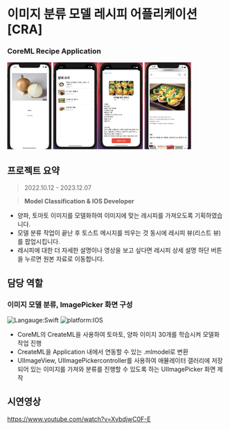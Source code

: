 # 이미지 분류 모델 레시피 어플리케이션[CRA]
### CoreML Recipe Application
<img src='1.png' alt='ListScreen' height=200px/> <img src='2.png' alt='ListScreen' height=200px/><img src='3.png' alt='DetailScreen' height=200px/> <img src='4.png' alt='DetailScreen' height=200px/>
## 프로젝트 요약
> 2022.10.12 - 2023.12.07<br>

> **Model Classification & IOS Developer**   
* 양파, 토마토 이미지를 모델화하여 이미지에 맞는 레시피를 가져오도록 기획하였습니다.
* 모델 분류 작업이 끝난 후 토스트 메시지를 띄우는 것 동시에 레시피 뷰(리스트 뷰)를 팝업시킵니다.
* 레시피에 대한 더 자세한 설명이나 영상을 보고 싶다면 레시피 상세 설명 하단 버튼을 누르면 원본 자료로 이동합니다.<br>

## 담당 역할
### 이미지 모델 분류, ImagePicker 화면 구성
![Langauge:Swift](https://img.shields.io/badge/Language-Swift-green) ![platform:IOS](https://img.shields.io/badge/Platform-IOS-green)
* CoreML의 CreateML을 사용하여 토마토, 양파 이미지 30개를 학습시켜 모델화 작업 진행
* CreateML을 Application 내에서 연동할 수 있는 .mlmodel로 변환
* UIImageView, UIImagePickercontroller를 사용하여 애뮬레이터 갤러리에 저장되어 있는 이미지를 가져와 분류를 진행할 수 있도록 하는 UIImagePicker 화면 제작

## 시연영상
https://www.youtube.com/watch?v=XvbdjwC0F-E


